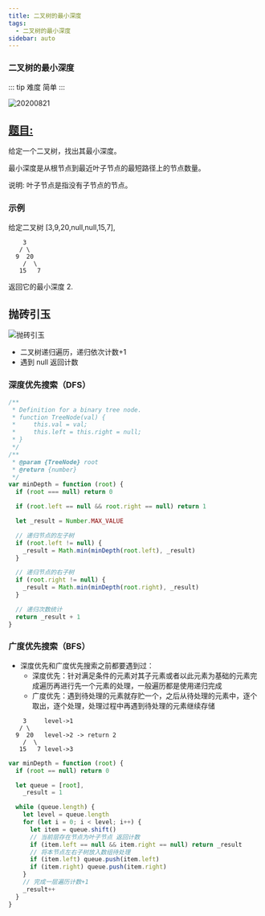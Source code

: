 ```yaml
---
title: 二叉树的最小深度
tags:
  - 二叉树的最小深度
sidebar: auto
---
```


### 二叉树的最小深度

::: tip 难度
简单
:::

![20200821](http://qiniu.gaowenju.com/leecode/banner/20200821.jpg)

## [题目:](https://leetcode-cn.com/problems/minimum-depth-of-binary-tree/)

给定一个二叉树，找出其最小深度。

最小深度是从根节点到最近叶子节点的最短路径上的节点数量。

说明: 叶子节点是指没有子节点的节点。

### 示例

给定二叉树 [3,9,20,null,null,15,7],

```
    3
   / \
  9  20
    /  \
   15   7
```

返回它的最小深度 2.

## 抛砖引玉

![抛砖引玉](http://qiniu.gaowenju.com/leecode/20200821.png)

- 二叉树递归遍历，递归依次计数+1
- 遇到 null 返回计数

### 深度优先搜索（DFS）

```javascript
/**
 * Definition for a binary tree node.
 * function TreeNode(val) {
 *     this.val = val;
 *     this.left = this.right = null;
 * }
 */
/**
 * @param {TreeNode} root
 * @return {number}
 */
var minDepth = function (root) {
  if (root === null) return 0

  if (root.left == null && root.right == null) return 1

  let _result = Number.MAX_VALUE

  // 递归节点的左子树
  if (root.left != null) {
    _result = Math.min(minDepth(root.left), _result)
  }

  // 递归节点的右子树
  if (root.right != null) {
    _result = Math.min(minDepth(root.right), _result)
  }

  // 递归次数统计
  return _result + 1
}
```

### 广度优先搜索（BFS）

- 深度优先和广度优先搜索之前都要遇到过：
  - 深度优先：针对满足条件的元素对其子元素或者以此元素为基础的元素完成遍历再进行先一个元素的处理，一般遍历都是使用递归完成
  - 广度优先：遇到待处理的元素就存贮一个，之后从待处理的元素中，逐个取出，逐个处理，处理过程中再遇到待处理的元素继续存储

```
    3     level->1
   / \
  9  20   level->2 -> return 2
    /  \
   15   7 level->3
```

```javascript
var minDepth = function (root) {
  if (root == null) return 0

  let queue = [root],
    _result = 1

  while (queue.length) {
    let level = queue.length
    for (let i = 0; i < level; i++) {
      let item = queue.shift()
      // 当前层存在节点为叶子节点 返回计数
      if (item.left == null && item.right == null) return _result
      // 将本节点左右子树放入数组待处理
      if (item.left) queue.push(item.left)
      if (item.right) queue.push(item.right)
    }
    // 完成一层遍历计数+1
    _result++
  }
}
```
